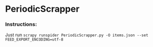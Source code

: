 # PeriodicScrapper
### Instructions: 
Just run 
```scrapy runspider PeriodicScrapper.py -O items.json --set FEED_EXPORT_ENCODING=utf-8```
